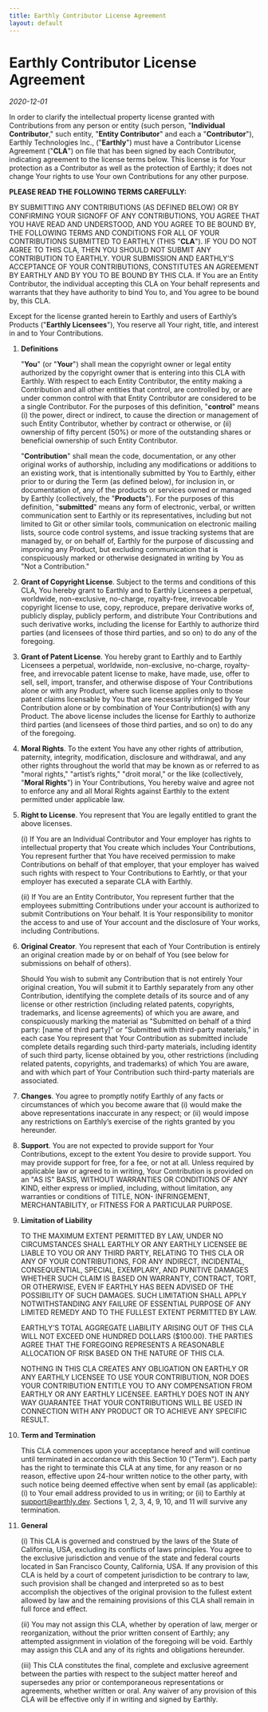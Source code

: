 ```yaml
---
title: Earthly Contributor License Agreement
layout: default
---
```


# Earthly Contributor License Agreement

*2020-12-01*

In order to clarify the intellectual property license granted with Contributions from any person or entity (such person, "**Individual Contributor**," such entity, "**Entity Contributor**" and each a "**Contributor**"), Earthly Technologies Inc., ("**Earthly**") must have a Contributor License Agreement ("**CLA**") on file that has been signed by each Contributor, indicating agreement to the license terms below. This license is for Your protection as a Contributor as well as the protection of Earthly; it does not change Your rights to use Your own Contributions for any other purpose.

**PLEASE READ THE FOLLOWING TERMS CAREFULLY:**

BY SUBMITTING ANY CONTRIBUTIONS (AS DEFINED BELOW) OR BY CONFIRMING YOUR SIGNOFF OF ANY CONTRIBUTIONS, YOU AGREE THAT YOU HAVE READ AND UNDERSTOOD, AND YOU AGREE TO BE BOUND BY, THE FOLLOWING TERMS AND CONDITIONS FOR ALL OF YOUR CONTRIBUTIONS SUBMITTED TO EARTHLY (THIS "**CLA**"). IF YOU DO NOT AGREE TO THIS CLA, THEN YOU SHOULD NOT SUBMIT ANY CONTRIBUTION TO EARTHLY. YOUR SUBMISSION AND EARTHLY’S ACCEPTANCE OF YOUR CONTRIBUTIONS, CONSTITUTES AN AGREEMENT BY EARTHLY AND BY YOU TO BE BOUND BY THIS CLA. If You are an Entity Contributor, the individual accepting this CLA on Your behalf represents and warrants that they have authority to bind You to, and You agree to be bound by, this CLA.

Except for the license granted herein to Earthly and users of Earthly’s Products ("**Earthly Licensees**"), You reserve all Your right, title, and interest in and to Your Contributions.

1. **Definitions**

   "**You**" (or "**Your**") shall mean the copyright owner or legal entity authorized by the copyright owner that is entering into this CLA with Earthly. With respect to each Entity Contributor, the entity making a Contribution and all other entities that control, are controlled by, or are under common control with that Entity Contributor are considered to be a single Contributor. For the purposes of this definition, "**control**" means (i) the power, direct or indirect, to cause the direction or management of such Entity Contributor, whether by contract or otherwise, or (ii) ownership of fifty percent (50%) or more of the outstanding shares or beneficial ownership of such Entity Contributor.

   "**Contribution**" shall mean the code, documentation, or any other original works of authorship, including any modifications or additions to an existing work, that is intentionally submitted by You to Earthly, either prior to or during the Term (as defined below), for inclusion in, or documentation of, any of the products or services owned or managed by Earthly (collectively, the "**Products**"). For the purposes of this definition, "**submitted**" means any form of electronic, verbal, or written communication sent to Earthly or its representatives, including but not limited to Git or other similar tools, communication on electronic mailing lists, source code control systems, and issue tracking systems that are managed by, or on behalf of, Earthly for the purpose of discussing and improving any Product, but excluding communication that is conspicuously marked or otherwise designated in writing by You as "Not a Contribution."

2. **Grant of Copyright License**. Subject to the terms and conditions of this CLA, You hereby grant to Earthly and to Earthly Licensees a perpetual, worldwide, non-exclusive, no-charge, royalty-free, irrevocable copyright license to use, copy, reproduce, prepare derivative works of, publicly display, publicly perform, and distribute Your Contributions and such derivative works, including the license for Earthly to authorize third parties (and licensees of those third parties, and so on) to do any of the foregoing.

3. **Grant of Patent License**. You hereby grant to Earthly and to Earthly Licensees a perpetual, worldwide, non-exclusive, no-charge, royalty-free, and irrevocable patent license to make, have made, use, offer to sell, sell, import, transfer, and otherwise dispose of Your Contributions alone or with any Product, where such license applies only to those patent claims licensable by You that are necessarily infringed by Your Contribution alone or by combination of Your Contribution(s) with any Product. The above license includes the license for Earthly to authorize third parties (and licensees of those third parties, and so on) to do any of the foregoing.

4. **Moral Rights**. To the extent You have any other rights of attribution, paternity, integrity, modification, disclosure and withdrawal, and any other rights throughout the world that may be known as or referred to as "moral rights," "artist’s rights," "droit moral," or the like (collectively, "**Moral Rights**") in Your Contributions, You hereby waive and agree not to enforce any and all Moral Rights against Earthly to the extent permitted under applicable law.

5. **Right to License**. You represent that You are legally entitled to grant the above licenses.

   (i) If You are an Individual Contributor and Your employer has rights to intellectual property that You create which includes Your Contributions, You represent further that You have received permission to make Contributions on behalf of that employer, that your employer has waived such rights with respect to Your Contributions to Earhtly, or that your employer has executed a separate CLA with Earthly.

   (ii) If You are an Entity Contributor, You represent further that the employees submitting Contributions under your account is authorized to submit Contributions on Your behalf. It is Your responsibility to monitor the access to and use of Your account and the disclosure of Your works, including Contributions. 

6. **Original Creator**. You represent that each of Your Contribution is entirely an original creation made by or on behalf of You (see below for submissions on behalf of others).

   Should You wish to submit any Contribution that is not entirely Your original creation, You will submit it to Earthly separately from any other Contribution, identifying the complete details of its source and of any license or other restriction (including related patents, copyrights, trademarks, and license agreements) of which you are aware, and conspicuously marking the material as "Submitted on behalf of a third party: [name of third party]" or "Submitted with third-party materials," in each case You represent that Your Contribution as submitted include complete details regarding such third-party materials, including identity of such third party, license obtained by you, other restrictions (including related patents, copyrights, and trademarks) of which You are aware, and with which part of Your Contribution such third-party materials are associated.

7. **Changes**. You agree to promptly notify Earthly of any facts or circumstances of which you become aware that (i) would make the above representations inaccurate in any respect; or (ii) would impose any restrictions on Earthly’s exercise of the rights granted by you hereunder.

8. **Support**. You are not expected to provide support for Your Contributions, except to the extent You desire to provide support. You may provide support for free, for a fee, or not at all. Unless required by applicable law or agreed to in writing, Your Contribution is provided on an "AS IS" BASIS, WITHOUT WARRANTIES OR CONDITIONS OF ANY KIND, either express or implied, including, without limitation, any warranties or conditions of TITLE, NON- INFRINGEMENT, MERCHANTABILITY, or FITNESS FOR A PARTICULAR PURPOSE.

9. **Limitation of Liability**

   TO THE MAXIMUM EXTENT PERMITTED BY LAW, UNDER NO CIRCUMSTANCES SHALL EARTHLY OR ANY EARTHLY LICENSEE BE LIABLE TO YOU OR ANY THIRD PARTY, RELATING TO THIS CLA OR ANY OF YOUR CONTRIBUTIONS, FOR ANY INDIRECT, INCIDENTAL, CONSEQUENTIAL, SPECIAL, EXEMPLARY, AND PUNITIVE DAMAGES WHETHER SUCH CLAIM IS BASED ON WARRANTY, CONTRACT, TORT, OR OTHERWISE, EVEN IF EARTHLY HAS BEEN ADVISED OF THE POSSIBILITY OF SUCH DAMAGES. SUCH LIMITATION SHALL APPLY NOTWITHSTANDING ANY FAILURE OF ESSENTIAL PURPOSE OF ANY LIMITED REMEDY AND TO THE FULLEST EXTENT PERMITTED BY LAW. 

   EARTHLY’S TOTAL AGGREGATE LIABILITY ARISING OUT OF THIS CLA WILL NOT EXCEED ONE HUNDRED DOLLARS ($100.00). THE PARTIES AGREE THAT THE FOREGOING REPRESENTS A REASONABLE ALLOCATION OF RISK BASED ON THE NATURE OF THIS CLA.

   NOTHING IN THIS CLA CREATES ANY OBLIGATION ON EARTHLY OR ANY EARTHLY LICENSEE TO USE YOUR CONTRIBUTION, NOR DOES YOUR CONTRIBUTION ENTITLE YOU TO ANY COMPENSATION FROM EARTHLY OR ANY EARTHLY LICENSEE. EARTHLY DOES NOT IN ANY WAY GUARANTEE THAT YOUR CONTRIBUTIONS WILL BE USED IN CONNECTION WITH ANY PRODUCT OR TO ACHIEVE ANY SPECIFIC RESULT.

10. **Term and Termination**

    This CLA commences upon your acceptance hereof and will continue until terminated in accordance with this Section 10 ("Term"). Each party has the right to terminate this CLA at any time, for any reason or no reason, effective upon 24-hour written notice to the other party, with such notice being deemed effective when sent by email (as applicable): (i) to Your email address provided to us in writing; or (ii) to Earthly at support@earthly.dev. Sections 1, 2, 3, 4, 9, 10, and 11 will survive any termination.

11. **General**

    (i) This CLA is governed and construed by the laws of the State of California, USA, excluding its conflicts of laws principles. You agree to the exclusive jurisdiction and venue of the state and federal courts located in San Francisco County, California, USA. If any provision of this CLA is held by a court of competent jurisdiction to be contrary to law, such provision shall be changed and interpreted so as to best accomplish the objectives of the original provision to the fullest extent allowed by law and the remaining provisions of this CLA shall remain in full force and effect.

    (ii) You may not assign this CLA, whether by operation of law, merger or reorganization, without the prior written consent of Earthly; any attempted assignment in violation of the foregoing will be void. Earthly may assign this CLA and any of its rights and obligations hereunder.

    (iii) This CLA constitutes the final, complete and exclusive agreement between the parties with respect to the subject matter hereof and supersedes any prior or contemporaneous representations or agreements, whether written or oral. Any waiver of any provision of this CLA will be effective only if in writing and signed by Earthly.
